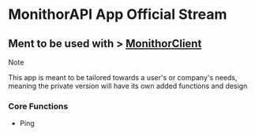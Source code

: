 # MonithorAPI App Official Stream

## Ment to be used with > [MonithorClient](https://github.com/hispanicdevian/MonithorClient)

> [!NOTE]
> This app is meant to be tailored towards a user's or company's needs, meaning the private version will have its own added functions and design

### Core Functions
- Ping
